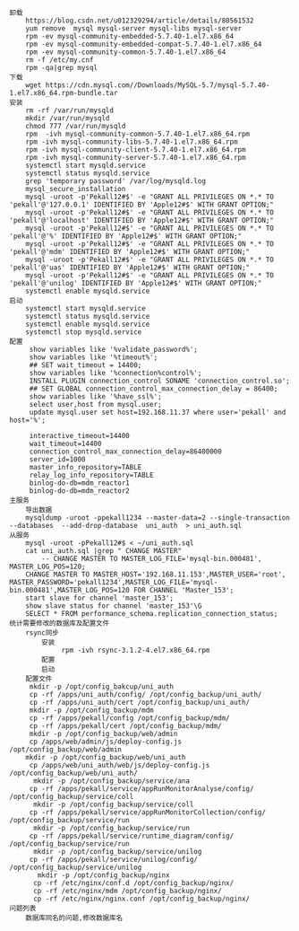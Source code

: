 	卸载
		https://blog.csdn.net/u012329294/article/details/80561532
		yum remove  mysql mysql-server mysql-libs mysql-server
		rpm -ev mysql-community-embedded-5.7.40-1.el7.x86_64
		rpm -ev mysql-community-embedded-compat-5.7.40-1.el7.x86_64
		rpm -ev mysql-community-common-5.7.40-1.el7.x86_64
		rm -f /etc/my.cnf
		rpm -qa|grep mysql
	下载
		wget https://cdn.mysql.com//Downloads/MySQL-5.7/mysql-5.7.40-1.el7.x86_64.rpm-bundle.tar
	安装
		rm -rf /var/run/mysqld
	    mkdir /var/run/mysqld
	    chmod 777 /var/run/mysqld
		rpm  -ivh mysql-community-common-5.7.40-1.el7.x86_64.rpm
		rpm -ivh mysql-community-libs-5.7.40-1.el7.x86_64.rpm
		rpm -ivh mysql-community-client-5.7.40-1.el7.x86_64.rpm
		rpm -ivh mysql-community-server-5.7.40-1.el7.x86_64.rpm
		systemctl start mysqld.service
		systemctl status mysqld.service
		grep 'temporary password' /var/log/mysqld.log 
		mysql_secure_installation 
		mysql -uroot -p'Pekall12#$' -e "GRANT ALL PRIVILEGES ON *.* TO 'pekall'@'127.0.0.1' IDENTIFIED BY 'Apple12#$' WITH GRANT OPTION;"
	    mysql -uroot -p'Pekall12#$' -e "GRANT ALL PRIVILEGES ON *.* TO 'pekall'@'localhost' IDENTIFIED BY 'Apple12#$' WITH GRANT OPTION;"
	    mysql -uroot -p'Pekall12#$' -e "GRANT ALL PRIVILEGES ON *.* TO 'pekall'@'%' IDENTIFIED BY 'Apple12#$' WITH GRANT OPTION;"
	    mysql -uroot -p'Pekall12#$' -e "GRANT ALL PRIVILEGES ON *.* TO 'pekall'@'mdm' IDENTIFIED BY 'Apple12#$' WITH GRANT OPTION;"
	    mysql -uroot -p'Pekall12#$' -e "GRANT ALL PRIVILEGES ON *.* TO 'pekall'@'uas' IDENTIFIED BY 'Apple12#$' WITH GRANT OPTION;"
	    mysql -uroot -p'Pekall12#$' -e "GRANT ALL PRIVILEGES ON *.* TO 'pekall'@'unilog' IDENTIFIED BY 'Apple12#$' WITH GRANT OPTION;"
	    systemctl enable mysqld.service
	启动
		systemctl start mysqld.service
		systemctl status mysqld.service
		systemctl enable mysqld.service
		systemctl stop mysqld.service
	配置
		 show variables like '%validate_password%';    
		 show variables like '%timeout%';
		 ## SET wait_timeout = 14400;
		 show variables like '%connection%control%';
		 INSTALL PLUGIN connection_control SONAME 'connection_control.so';
		 ## SET GLOBAL connection_control_max_connection_delay = 86400;
		 show variables like '%have_ssl%';   
		 select user,host from mysql.user;           
		 update mysql.user set host=192.168.11.37 where user='pekall' and host='%';
		 
		 interactive_timeout=14400
		 wait_timeout=14400
		 connection_control_max_connection_delay=86400000
		 server_id=1000
		 master_info_repository=TABLE
		 relay_log_info_repository=TABLE
		 binlog-do-db=mdm_reactor1
		 binlog-do-db=mdm_reactor2
	主服务
		导出数据
		mysqldump -uroot -ppekall1234 --master-data=2 --single-transaction --databases  --add-drop-database  uni_auth  > uni_auth.sql
	从服务
		mysql -uroot -pPekall12#$ < ~/uni_auth.sql
		cat uni_auth.sql |grep " CHANGE MASTER"
			-- CHANGE MASTER TO MASTER_LOG_FILE='mysql-bin.000481', MASTER_LOG_POS=120;
		CHANGE MASTER TO MASTER_HOST='192.168.11.153',MASTER_USER='root', MASTER_PASSWORD='pekall1234',MASTER_LOG_FILE='mysql-bin.000481',MASTER_LOG_POS=120 FOR CHANNEL 'Master_153';
		start slave for channel 'master_153';
		show slave status for channel 'master_153'\G
		SELECT * FROM performance_schema.replication_connection_status;
	统计需要修改的数据库及配置文件
		rsync同步
			安装
				 rpm -ivh rsync-3.1.2-4.el7.x86_64.rpm
			配置
			启动
		配置文件
		 mkdir -p /opt/config_bakcup/uni_auth
		 cp -rf /apps/uni_auth/config/ /opt/config_backup/uni_auth/
		 cp -rf /apps/uni_auth/cert /opt/config_backup/uni_auth/
		 mkdir -p /opt/config_backup/mdm
		 cp -rf /apps/pekall/config /opt/config_backup/mdm/
		 cp -rf /apps/pekall/cert /opt/config_backup/mdm/
		 mkdir -p /opt/config_backup/web/admin
		 cp /apps/web/admin/js/deploy-config.js /opt/config_backup/web/admin
		mkdir -p /opt/config_backup/web/uni_auth
		 cp /apps/web/uni_auth/web/js/deploy-config.js /opt/config_backup/web/uni_auth/
		  mkdir -p /opt/config_backup/service/ana
		 cp -rf /apps/pekall/service/appRunMonitorAnalyse/config/ /opt/config_backup/service/coll
		  mkdir -p /opt/config_backup/service/coll
		 cp -rf /apps/pekall/service/appRunMonitorCollection/config/ /opt/config_backup/service/run
		  mkdir -p /opt/config_backup/service/run
		 cp -rf /apps/pekall/service/runtime_diagram/config/ /opt/config_backup/service/run
		  mkdir -p /opt/config_backup/service/unilog
		 cp -rf /apps/pekall/service/unilog/config/ /opt/config_backup/service/unilog
		   mkdir -p /opt/config_backup/nginx
		  cp -rf /etc/nginx/conf.d /opt/config_backup/nginx/
		  cp -rf /etc/nginx/mdm /opt/config_backup/nginx/
		  cp -rf /etc/nginx/nginx.conf /opt/config_backup/nginx/
	问题列表
		数据库同名的问题,修改数据库名
